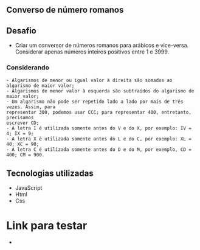 ## Converso de número romanos



## Desafio

- Criar um conversor de números romanos para arábicos e vice-versa. Considerar apenas números inteiros positivos entre 1 e 3999.

### Considerando

    - Algarismos de menor ou igual valor à direita são somados ao algarismo de maior valor;
    - Algarismos de menor valor à esquerda são subtraídos do algarismo de maior valor;
    - Um algarismo não pode ser repetido lado a lado por mais de três vezes. Assim, para
    representar 300, podemos usar CCC; para representar 400, entretanto, precisamos
    escrever CD;
    - A letra I é utilizada somente antes do V e do X, por exemplo: IV = 4; IX = 9;
    - A letra X é utilizada somente antes do L e do C, por exemplo: XL = 40; XC = 90;
    - A letra C é utilizada somente antes do D e do M, por exemplo, CD = 400; CM = 900.

## Tecnologias utilizadas

- JavaScript
- Html
- Css

# Link para testar

- 